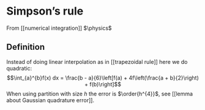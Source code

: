 # Simpson’s rule
From [[numerical integration]]
$\physics$
## Definition
Instead of doing linear interpolation as in [[trapezoidal rule]] here we do quadratic:
$$\int_{a}^{b}f(x) dx = \frac{b - a}{6}\left[f(a) + 4f\left(\frac{a + b}{2}\right) + f(b)\right]$$
When using partition with size $h$ the error is $\order{h^{4}}$, see [[lemma about Gaussian quadrature error]].